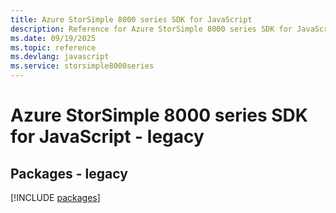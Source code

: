 ```yaml
---
title: Azure StorSimple 8000 series SDK for JavaScript
description: Reference for Azure StorSimple 8000 series SDK for JavaScript
ms.date: 09/19/2025
ms.topic: reference
ms.devlang: javascript
ms.service: storsimple8000series
---
```

# Azure StorSimple 8000 series SDK for JavaScript - legacy
## Packages - legacy
[!INCLUDE [packages](storsimple-8000-series-index.md)]